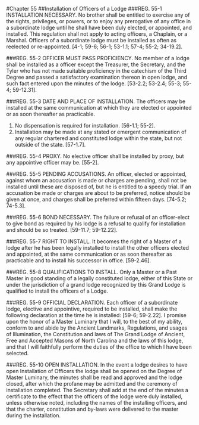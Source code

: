 #Chapter 55
##Installation of Officers of a Lodge
###REG. 55-1 INSTALLATION NECESSARY.
No brother shall be entitled to exercise any of the rights, privileges, or powers, or to enjoy any prerogative of any office in a subordinate lodge until he shall have been duly elected, or appointed, and installed. This regulation shall not apply to acting officers, a Chaplain, or a Marshal. Officers of a subordinate lodge must be installed as often as reelected or re-appointed. [4-1; 59-6; 56-1; 53-1.1; 57-4; 55-2; 34-19.2].

###REG. 55-2 OFFICER MUST PASS PROFICIENCY.
No member of a lodge shall be installed as a officer except the Treasurer, the Secretary, and the Tyler who has not made suitable proficiency in the catechism of the Third Degree and passed a satisfactory examination thereon in open lodge, and such fact entered upon the minutes of the lodge. [53-2.2; 53-2.4; 55-3; 55-4; 59-12.31].

###REG. 55-3 DATE AND PLACE OF INSTALLATION.
The officers may be installed at the same communication at which they are elected or appointed or as soon thereafter as practicable.
1. No dispensation is required for installation. [56-1.1; 55-2].
2. Installation may be made at any stated or emergent communication of any regular chartered and constituted lodge within the state, but not outside of the state. [57-1.7].

###REG. 55-4 PROXY.
No elective officer shall be installed by proxy, but any appointive officer may be. [55-2].

###REG. 55-5 PENDING ACCUSATIONS.
An officer, elected or appointed, against whom an accusation is made or charges are pending, shall not be installed until these are disposed of, but he is entitled to a speedy trial. If an accusation be made or charges are about to be preferred, notice should be given at once, and charges shall be preferred within fifteen days. [74-5.2; 74-5.3].

###REG. 55-6 BOND NECESSARY.
The failure or refusal of an officer-elect to give bond as required by his lodge is a refusal to qualify for installation and should be so treated. [59-11.7; 59-12.22].

###REG. 55-7 RIGHT TO INSTALL.
It becomes the right of a Master of a lodge after he has been legally installed to install the other officers elected and appointed, at the same communication or as soon thereafter as practicable and to install his successor in office. [59-2.46].

###REG. 55-8 QUALIFICATIONS TO INSTALL.
Only a Master or a Past Master in good standing of a legally constituted lodge, either of this State or under the jurisdiction of a grand lodge recognized by this Grand Lodge is qualified to install the officers of a Lodge.

###REG. 55-9 OFFICIAL DECLARATION.
Each officer of a subordinate lodge, elective and appointive, required to be installed, shall make the following declaration at the time he is installed: [59-6; 59-2.22].
I promise upon the honor of a Master Luminary that I will, to the best of my ability, conform to and abide by the Ancient Landmarks, Regulations, and usages of Illumination, the Constitution and laws of The Grand Lodge of Ancient, Free and Accepted Masons of North Carolina and the laws of this lodge, and that I will faithfully perform the duties of the office to which I have been selected.

###REG. 55-10 OPEN INSTALLATION.
In the event a lodge desires to have open Installation of Officers the lodge shall be opened on the Degree of Master Luminary, the minutes shall be read and approved and the lodge closed, after which the profane may be admitted and the ceremony of installation completed. The Secretary shall add at the end of the minutes a certificate to the effect that the officers of the lodge were duly installed, unless otherwise noted, including the names of the installing officers, and that the charter, constitution and by-laws were delivered to the master during the installation.